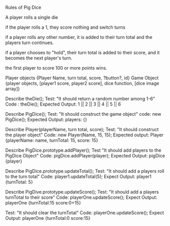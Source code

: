 Rules of Pig Dice

A player rolls a single die

if the player rolls a 1, they score nothing and switch turns

if a player rolls any other number, it is added to their turn total and the players turn continues.

if a player chooses to "hold", their turn total is added to their score, and it becomes the next player's turn.

the first player to score 100 or more points wins.

Player objects {Player Name, turn total, score, ?button?, id}
Game Object {player objects, [player1 score, player2 score], dice function, [dice image array]}

Describe theDie();
Test: "It should return a random number among 1-6"
Code : theDie();
Expected Output: 1 || 2 || 3 || 4 || 5 || 6

Describe PigDice();
Test: "It should construct the game object"
code: new PigDice();
Expected Output: players: {}

Describe Player(playerName, turn total, score);
Test: "It should construct the player object"
Code: new Player(Name, 15, 15);
Expected output: Player {playerName: name, turnTotal: 15, score: 15}

Describe PigDice.prototype.addPlayer();
Test "It should add players to the PigDice Object"
Code: pigDice.addPlayer(player);
Expected Output: pigDice {player}

Describe PigDice.prototype.updateTotal();
Test: "It should add a players roll to the turn total"
Code: player1.updateTotal(5);
Expect Output: player1 {turnTotal: 5}

Describe PigDive.prototype.updateScore();
Test: "It should add a players turnTotal to their score"
Code: playerOne.updateScore();
Expect Output: playerOne {turnTotal:15 score:0+15}

Test: "It should clear the turnTotal"
Code: playerOne.updateScore();
Expect Output: playerOne {turnTotal:0 score:15}